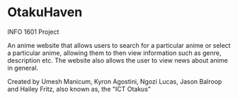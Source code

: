 # OtakuHaven
INFO 1601 Project 

An anime website that allows users to search for a particular anime or select a particular anime, allowing them to then view information such as genre, description etc.
The website also allows the user to view news about anime in general.

Created by Umesh Manicum, Kyron Agostini, Ngozi Lucas, Jason Balroop and Hailey Fritz, also known as, the "ICT Otakus"


